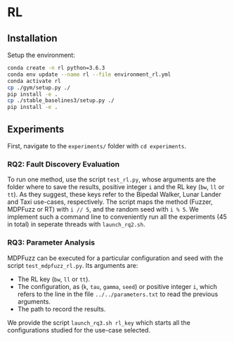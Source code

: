 # RL

## Installation

Setup the environment:
```bash
conda create -n rl python=3.6.3
conda env update --name rl --file environment_rl.yml
conda activate rl
cp ./gym/setup.py ./
pip install -e .
cp ./stable_baselines3/setup.py ./
pip install -e .
```

## Experiments

First, navigate to the `experiments/` folder with `cd experiments`.

### RQ2: Fault Discovery Evaluation

To run one method, use the script `test_rl.py`, whose arguments are the folder where to save the results, positive integer `i` and the RL key (`bw`, `ll` or `tt`).
As they suggest, these keys refer to the Bipedal Walker, Lunar Lander and Taxi use-cases, respectively.
The script maps the method (Fuzzer, MDPFuzz or RT) with `i // 5`, and the random seed with `i % 5`.
We implement such a command line to conveniently run all the experiments (45 in total) in seperate threads with `launch_rq2.sh`.

### RQ3: Parameter Analysis

MDPFuzz can be executed for a particular configuration and seed with the script `test_mdpfuzz_rl.py`.
Its arguments are:
- The RL key (`bw`, `ll` or `tt`).
- The configuration, as (`k`, `tau`, `gamma`, `seed`) or positive integer `i`, which refers to the line in the file `../../parameters.txt` to read the previous arguments.
- The path to record the results.

We provide the script `launch_rq3.sh rl_key` which starts all the configurations studied for the use-case selected.